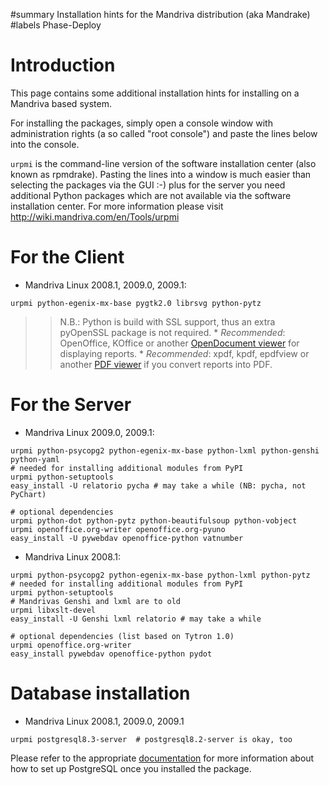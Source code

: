﻿#summary Installation hints for the Mandriva distribution (aka Mandrake)
#labels Phase-Deploy

# Introduction #

This page contains some additional installation hints for installing on a Mandriva based system.

For installing the packages, simply open a console window with administration rights (a so called "root console") and paste the lines below into the console.

`urpmi` is the command-line version of the software installation center (also known as rpmdrake). Pasting  the lines into a window is much easier than selecting the packages via the GUI :-) plus for the server you need additional Python packages which are not available via the software installation center. For more information please visit http://wiki.mandriva.com/en/Tools/urpmi

# For the Client #

  * Mandriva Linux 2008.1, 2009.0, 2009.1:
```
urpmi python-egenix-mx-base pygtk2.0 librsvg python-pytz
```
> > N.B.: Python is build with SSL support, thus an extra pyOpenSSL package is not required.
    * _Recommended_: OpenOffice, KOffice or another [OpenDocument viewer](http://en.wikipedia.org/wiki/OpenDocument_software) for displaying reports.
    * _Recommended_: xpdf, kpdf, epdfview or another [PDF viewer](http://en.wikipedia.org/wiki/List_of_PDF_software) if you convert reports into PDF.


# For the Server #

  * Mandriva Linux 2009.0, 2009.1:
```
urpmi python-psycopg2 python-egenix-mx-base python-lxml python-genshi python-yaml
# needed for installing additional modules from PyPI
urpmi python-setuptools
easy_install -U relatorio pycha # may take a while (NB: pycha, not PyChart)

# optional dependencies
urpmi python-dot python-pytz python-beautifulsoup python-vobject
urpmi openoffice.org-writer openoffice.org-pyuno
easy_install -U pywebdav openoffice-python vatnumber
```

  * Mandriva Linux 2008.1:
```
urpmi python-psycopg2 python-egenix-mx-base python-lxml python-pytz
# needed for installing additional modules from PyPI
urpmi python-setuptools
# Mandrivas Genshi and lxml are to old
urpmi libxslt-devel
easy_install -U Genshi lxml relatorio # may take a while

# optional dependencies (list based on Tytron 1.0)
urpmi openoffice.org-writer
easy_install pywebdav openoffice-python pydot
```

# Database installation #

  * Mandriva Linux 2008.1, 2009.0, 2009.1
```
urpmi postgresql8.3-server  # postgresql8.2-server is okay, too
```

Please refer to the appropriate [documentation](http://www.postgresql.org/docs/) for more information about how to set up PostgreSQL once you installed the package.